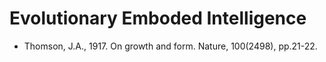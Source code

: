 # Evolutionary Emboded Intelligence

* Thomson, J.A., 1917. On growth and form. Nature, 100(2498), pp.21-22.
